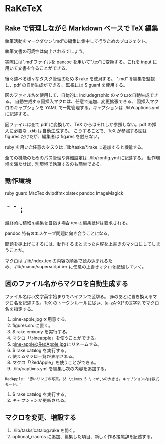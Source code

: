 RaKeTeX
===

Rake で管理しながら Markdown ベースで TeX 編集
---

執筆活動をマークダウン".md"の編集に集中して行うためのプロジェクト。

執筆文書の可読性は向上されるでしょう。

実際には".md"ファイルを pandoc を用いて".tex"に変換する。これを input に用いて文書を作ることができる。

後々述べる様々なタスク管理のため $ rake を使用する。
".md" を編集を監視し、pdf の自動生成ができる。
監視には $ guard を使用する。

図のファイル名を使用して、自動的に includegraphic のマクロを自動生成できる。
自動生成する図挿入マクロは、任意で追加、変更拡張できる。
図挿入マクロのキャプションを YAML で一覧管理する。キャプションは ./lib/captions.yml に記述する。

図ファイルは全て pdf に変換して、TeX からはそれしか参照しない。pdf の挿入に必要な .xbb は自動生成する。
こうすることで、TeX が参照する図は figures だけだが、編集者は figures を触らない。



ruby を用いた任意のタスクは ./lib/tasks/*.rake に追加すると機能する。

全ての機能のためのパス管理や詳細設定は ./lib/config.yml に記述する。
動作環境を満たせば、別環境で執筆するのも簡単である。

動作環境
---
ruby
guard
MacTex
dvipdfmx
platex
pandoc
ImageMagick

＾＾；
---

最終的に精細な編集を目指す場合 tex の編集技術は要求される。

pandoc 特有のエスケープ問題に向き合うことになる。

問題を棚上げにするには、動作するまとまった内容を上書きのマクロにしてしまうことだ。

マクロは ./lib/index.tex の内容の順番で読み込まれるため、./lib/macro/superscript.tex に任意の上書きマクロを記述していく。

図のファイル名からマクロを自動生成する
---
ファイル名は小文字英字始まりでハイフンで区切る。
@のあとに置き換えるマクロ名を記述する。TeX のトークンルールに従い、[a-zA-X]*の文字列でマクロ名を指定する。

1. pine-apple.jpg を用意する。
1. figures.src に置く。
1. $ rake embody を実行する。
1. マクロ「\\pineapple」を使うことができる。
1. pine-apple@RedApple.jpg にリネームする。
1. $ rake catalog を実行する。
1. 使えるマクロ一覧が表示される。
1. マクロ「\\RedApple」を使うことができる。
1. ./lib/captions.yml を編集し次の内容を追加する。

```
RedApple: '赤いリンゴの写真。$5 \times 5 \ cm\,$の大きさ。キャプション内は数式モード。'
```

1. $ rake catalog を実行する。
1. キャプションが更新される。

マクロを変更、増設する
---
1. ./lib/tasks/catalog.rake を開く。
1. optional_macros に追加、編集した項目、新しく作る接尾辞を記述する。


